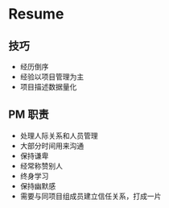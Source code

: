 <!--
 * @Author: your name
 * @Date: 2020-08-31 10:01:45
 * @LastEditTime: 2020-09-27 11:14:09
 * @LastEditors: Please set LastEditors
 * @Description: In User Settings Edit
 * @FilePath: \PMP\tips\resume.md
-->

# Resume

## 技巧

- 经历倒序
- 经验以项目管理为主
- 项目描述数据量化

## PM 职责

- 处理人际关系和人员管理
- 大部分时间用来沟通
- 保持谦卑
- 经常称赞别人
- 终身学习
- 保持幽默感
- 需要与同项目组成员建立信任关系，打成一片
